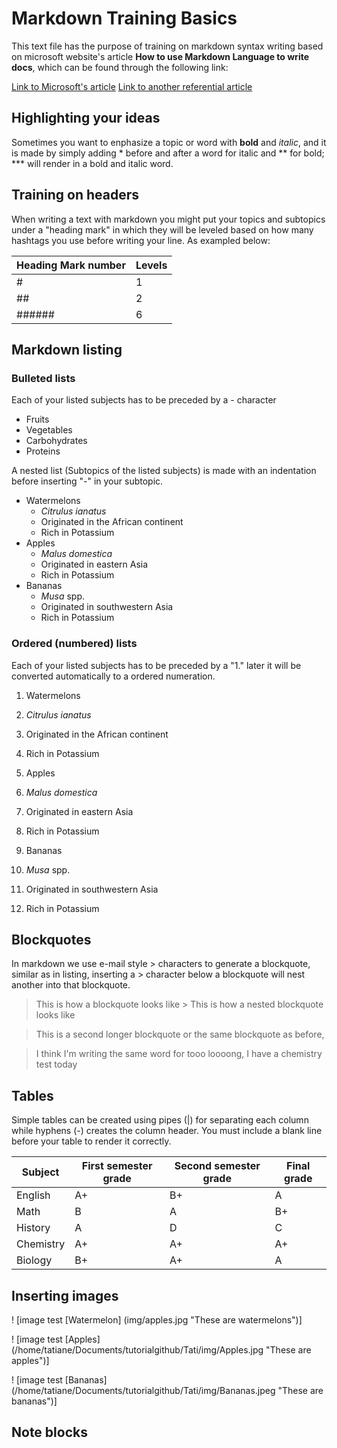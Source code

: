 
# **Markdown  Training Basics**
This text file has the purpose of training on markdown syntax writing based on microsoft website's  article **How to use Markdown Language to write docs**, which can be found through the following link:


[Link to Microsoft's article](https://docs.microsoft.com/en-us/contribute/how-to-write-use-markdown)
[Link to another referential article](https://daringfireball.net/projects/markdown/syntax)

## **Highlighting your ideas**
Sometimes you want to enphasize a topic or word with **bold** and *italic*, 
and it is made by simply adding \* before and after a word for italic and \** for bold; \*** will render in a bold and italic word. 


## **Training on headers**
When writing a text with markdown you might put your topics and subtopics under a "heading mark" in which they will be leveled based on how many hashtags you use before writing your line.
As exampled below:

 |Heading Mark number | Levels |
 |--------------------|--------|
 |          #         |   1    |
 |         ##         |   2    |
 |       ######       |   6    |



## **Markdown listing**


### Bulleted lists #


Each of your listed subjects has to be preceded by a \- character

 
- Fruits
- Vegetables 
- Carbohydrates
- Proteins

A nested list (Subtopics of the listed subjects) is made with an indentation before inserting "-" in your subtopic.

- Watermelons
  - *Citrulus ianatus*
  - Originated in the African continent
  - Rich in Potassium 
- Apples
  - *Malus domestica*
  - Originated in eastern Asia
  - Rich in Potassium
- Bananas
  - *Musa* spp.
  - Originated in southwestern Asia
  - Rich in Potassium

### Ordered (numbered) lists #

Each of your listed subjects has to be preceded by a "1." later it will be converted automatically to a ordered numeration.

 1. Watermelons

  1. *Citrulus ianatus*
  1.  Originated in the African continent
  1.  Rich in Potassium 

 1. Apples

  1. *Malus domestica*
  1.  Originated in eastern Asia
  1.  Rich in Potassium

 1. Bananas

  1.  *Musa* spp.
  1.   Originated in southwestern Asia
  1.   Rich in Potassium

 
## **Blockquotes**  

In markdown we use e-mail style > characters to generate a blockquote, similar as in listing, inserting a > character below a blockquote will nest another into that blockquote.

  > This is how a blockquote looks like
  >                 > This is how a nested blockquote looks like
  
  > This is a second longer blockquote or the same blockquote as before,

  >I think I'm writing the same word for tooo loooong, I have a chemistry test today 


## **Tables**

Simple tables can be created using pipes (|) for separating each column while hyphens (-) creates the column header. You must include a blank line before your table to render it correctly.

 |   Subject   | First semester grade | Second semester grade | Final grade |
 |-------------|----------------------|-----------------------|-------------| 
 |   English   |          A+          |          B+           |      A      |
 |     Math    |          B           |          A            |      B+     |
 |   History   |          A           |          D            |      C      |
 |  Chemistry  |          A+          |          A+           |      A+     |
 |   Biology   |          B+          |          A+           |      A      |




## **Inserting images**

 ! [image test [Watermelon] (img/apples.jpg "These are watermelons")]

 ! [image test [Apples] (/home/tatiane/Documents/tutorialgithub/Tati/img/Apples.jpg "These are apples")]

 ! [image test [Bananas] (/home/tatiane/Documents/tutorialgithub/Tati/img/Bananas.jpeg "These are bananas")]


## **Note blocks**







